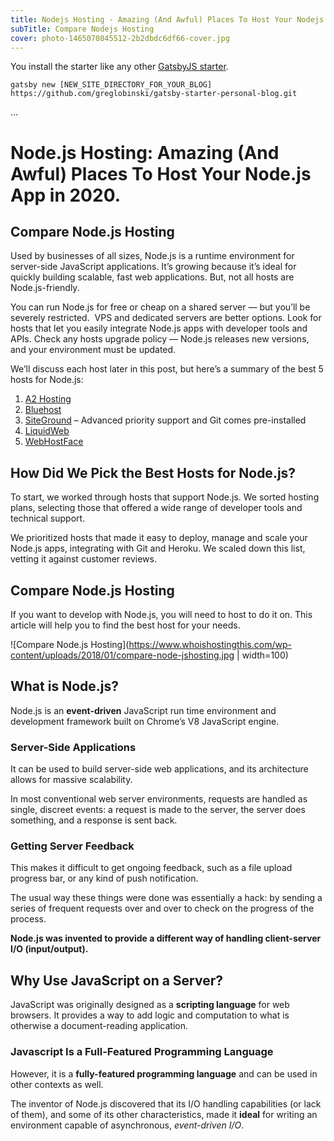 ```yaml
---
title: Nodejs Hosting - Amazing (And Awful) Places To Host Your Nodejs App in 2020
subTitle: Compare Nodejs Hosting
cover: photo-1465070845512-2b2dbdc6df66-cover.jpg
---
```


You install the starter like any other [GatsbyJS starter](https://www.gatsbyjs.org/docs/gatsby-starters/).

```
gatsby new [NEW_SITE_DIRECTORY_FOR_YOUR_BLOG] https://github.com/greglobinski/gatsby-starter-personal-blog.git
```

...



Node.js Hosting: Amazing (And Awful) Places To Host Your Node.js App in 2020.
=============================================================================

Compare Node.js Hosting
-----------------------

Used by businesses of all sizes, Node.js is a runtime environment for server-side JavaScript applications. It’s growing because it’s ideal for quickly building scalable, fast web applications. But, not all hosts are Node.js-friendly.

You can run Node.js for free or cheap on a shared server — but you’ll be severely restricted.  VPS and dedicated servers are better options. Look for hosts that let you easily integrate Node.js apps with developer tools and APIs. Check any hosts upgrade policy — Node.js releases new versions, and your environment must be updated.

We’ll discuss each host later in this post, but here’s a summary of the best 5 hosts for Node.js:

1. [A2 Hosting](https://www.whoishostingthis.com/go/a2-hosting/?t=wiht015-v3_&track=WIHT-node-js&tag=node-js)     
2. [Bluehost](https://www.whoishostingthis.com/go/bluehost/?t=wiht015-v3_&track=WIHT-node-js&tag=node-js)
3. [SiteGround](https://www.whoishostingthis.com/go/siteground/?t=wiht015-v3_&track=WIHT-node-js&tag=node-js) – Advanced priority support and Git comes pre-installed
4.  [LiquidWeb](https://www.whoishostingthis.com/go/liquidweb/?t=wiht015-v3_&track=WIHT-node-js&tag=node-js)
5.  [WebHostFace](https://www.whoishostingthis.com/go/webhostface/?t=wiht015-v3_&track=WIHT-node-js&tag=node-js)

How Did We Pick the Best Hosts for Node.js?
-------------------------------------------

To start, we worked through hosts that support Node.js. We sorted hosting plans, selecting those that offered a wide range of developer tools and technical support.

We prioritized hosts that made it easy to deploy, manage and scale your Node.js apps, integrating with Git and Heroku. We scaled down this list, vetting it against customer reviews.

Compare Node.js Hosting
-----------------------

If you want to develop with Node.js, you will need to host to do it on. This article will help you to find the best host for your needs.

![Compare Node.js Hosting](https://www.whoishostingthis.com/wp-content/uploads/2018/01/compare-node-jshosting.jpg | width=100) 


What is Node.js?
----------------

Node.js is an **event-driven** JavaScript run time environment and development framework built on Chrome’s V8 JavaScript engine.

### Server-Side Applications

It can be used to build server-side web applications, and its architecture allows for massive scalability.

In most conventional web server environments, requests are handled as single, discreet events: a request is made to the server, the server does something, and a response is sent back.

### Getting Server Feedback

This makes it difficult to get ongoing feedback, such as a file upload progress bar, or any kind of push notification.

The usual way these things were done was essentially a hack: by sending a series of frequent requests over and over to check on the progress of the process.

**Node.js was invented to provide a different way of handling client-server I/O (input/output).**

Why Use JavaScript on a Server?
-------------------------------

JavaScript was originally designed as a **scripting language** for web browsers. It provides a way to add logic and computation to what is otherwise a document-reading application.

### Javascript Is a Full-Featured Programming Language

However, it is a **fully-featured programming language** and can be used in other contexts as well.

The inventor of Node.js discovered that its I/O handling capabilities (or lack of them), and some of its other characteristics, made it **ideal** for writing an environment capable of asynchronous, _event-driven I/O_.
